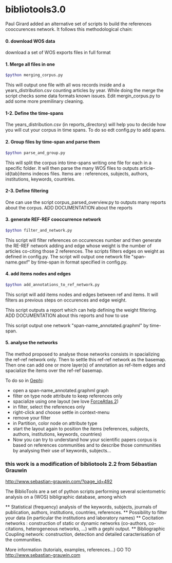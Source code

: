 bibliotools3.0
==============

Paul Girard added an alternative set of scripts to build the references cooccurences network.
It follows this methodological chain:

#### 0. download WOS data
download a set of WOS exports files in full format

#### 1. Merge all files in one 
```bash
$python merging_corpus.py
```
This will output one file with all wos records inside and a years_distribution.csv counting articles by year.
While doing the merge the script checks some data formats known issues.
Edit mergin_corpus.py to add some more premilinary cleaning.

#### 1-2. Define the time-spans
The years_distribution.csv (in reports_directory) will help you to decide how you will cut your corpus in time spans.
To do so edt config.py to add spans.

#### 2. Group files by time-span and parse them
```bash
$python parse_and_group.py
```
This will split the corpus into time-spans writing one file for each in a specific folder.
It will then parse the many WOS files to outputs article-id{tab}items indeces files.
Items are : references, subjects, authors, institutions, keywords, countries.

#### 2-3. Define filtering
One can use the script corpus_parsed_overview.py to outputs many reports about the corpus.
ADD DOCUMENTATION about the reports

#### 3. generate REF-REF cooccurrence network
```bash
$python filter_and_network.py
```
This script will filter references on occurences number and then generate the RE-REF network adding and edge whose weight is the number of articles co-citing those 2 references.
The scripts filters edges on weight as defined in config.py.
The script will output one network file "span-name.gexf" by time-span in format specified in config.py.

#### 4. add items nodes and edges
```bash
$python add_annotations_to_ref_network.py
```
This script will add items nodes and edges between ref and items.
It will filters as previous steps on occurences and edge weight.

This script outputs a report which can help defining the weight filtering.
ADD DOCUMENTATION about this reports and how to use

This script output one network "span-name_annotated.graphml" by time-span.

#### 5. analyse the networks
The method proposed to analyse those networks consists in spacializing the ref-ref network only.
Then to settle this ref-ref network as the basemap.
Then one can add one or more layer(s) of annotation as ref-item edges and spacialize the items over the ref-ref basemap.

To do so in [Gephi](http://www.gephi.org):
- open a span-name_annotated.graphml graph
- filter on type node attribute to keep references only
- spacialize using one layout (we love [ForceAtlas 2](http://www.plosone.org/article/info%3Adoi%2F10.1371%2Fjournal.pone.0098679))
- in filter, select the references only
- right-click and choose settle in context-menu
- remove your filter
- in Partition, color node on attribute type
- start the layout again to position the items (references, subjects, authors, institutions, keywords, countries)
- Now you can try to understand how your scientific papers corpus is based on references communities and to describe those communities by analysing their use of keywords, subjects...

	


### this work is a modification of bibliotools 2.2 from Sébastian Grauwin
http://www.sebastian-grauwin.com/?page_id=492

   The BiblioTools are a set of python scripts performing several scientometric analysis on a (WOS) bibligraphic database, among which

   ** Statistical (frequency) analysis of the keywords, subjects, journals of publication, authors, institutions, countries, references.
   ** Possibility to filter your data (in particular the institutions and laboratory names)
   ** Cocitation networks : construction of static or dynamic networks (co-authors, co-citations, heterogeneous networks, ...) with a gephi output. 
   ** Bibliographic Coupling network: construction, detection and detailed caracterisation of the communities.

   More information (tutorials, examples, references...)
   GO TO http://www.sebastian-grauwin.com
